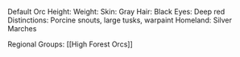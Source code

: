 Default Orc
Height: 
Weight: 
Skin: Gray
Hair: Black
Eyes: Deep red
Distinctions: Porcine snouts, large tusks, warpaint
Homeland: Silver Marches

Regional Groups:
[[High Forest Orcs]]
